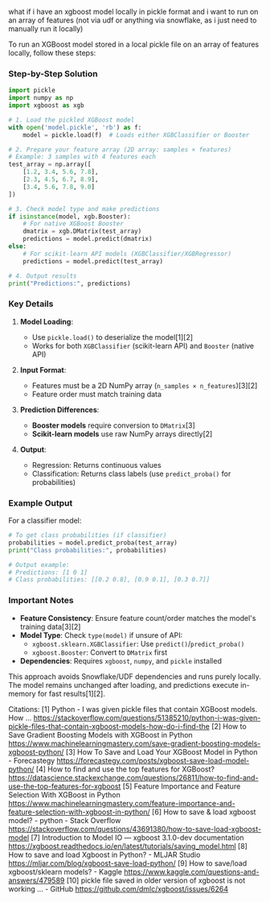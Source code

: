 what if i have an xgboost model locally in pickle format and i want to run on an array of features (not via udf or anything via snowflake, as i just need to manually run it locally)

To run an XGBoost model stored in a local pickle file on an array of features locally, follow these steps:

### Step-by-Step Solution
```python
import pickle
import numpy as np
import xgboost as xgb

# 1. Load the pickled XGBoost model
with open('model.pickle', 'rb') as f:
    model = pickle.load(f)  # Loads either XGBClassifier or Booster

# 2. Prepare your feature array (2D array: samples × features)
# Example: 3 samples with 4 features each
test_array = np.array([
    [1.2, 3.4, 5.6, 7.8],
    [2.3, 4.5, 6.7, 8.9],
    [3.4, 5.6, 7.8, 9.0]
])

# 3. Check model type and make predictions
if isinstance(model, xgb.Booster):
    # For native XGBoost Booster
    dmatrix = xgb.DMatrix(test_array)
    predictions = model.predict(dmatrix)
else:
    # For scikit-learn API models (XGBClassifier/XGBRegressor)
    predictions = model.predict(test_array)

# 4. Output results
print("Predictions:", predictions)
```

### Key Details
1. **Model Loading**:
   - Use `pickle.load()` to deserialize the model[1][2]
   - Works for both `XGBClassifier` (scikit-learn API) and `Booster` (native API)

2. **Input Format**:
   - Features must be a 2D NumPy array (`n_samples × n_features`)[3][2]
   - Feature order must match training data

3. **Prediction Differences**:
   - **Booster models** require conversion to `DMatrix`[3]
   - **Scikit-learn models** use raw NumPy arrays directly[2]

4. **Output**:
   - Regression: Returns continuous values
   - Classification: Returns class labels (use `predict_proba()` for probabilities)

### Example Output
For a classifier model:
```python
# To get class probabilities (if classifier)
probabilities = model.predict_proba(test_array)
print("Class probabilities:", probabilities)

# Output example:
# Predictions: [1 0 1]
# Class probabilities: [[0.2 0.8], [0.9 0.1], [0.3 0.7]]
```

### Important Notes
- **Feature Consistency**: Ensure feature count/order matches the model's training data[3][2]
- **Model Type**: Check `type(model)` if unsure of API:
  - `xgboost.sklearn.XGBClassifier`: Use `predict()`/`predict_proba()`
  - `xgboost.Booster`: Convert to `DMatrix` first
- **Dependencies**: Requires `xgboost`, `numpy`, and `pickle` installed

This approach avoids Snowflake/UDF dependencies and runs purely locally. The model remains unchanged after loading, and predictions execute in-memory for fast results[1][2].

Citations:
[1] Python - I was given pickle files that contain XGBoost models. How ... https://stackoverflow.com/questions/51385210/python-i-was-given-pickle-files-that-contain-xgboost-models-how-do-i-find-the
[2] How to Save Gradient Boosting Models with XGBoost in Python https://www.machinelearningmastery.com/save-gradient-boosting-models-xgboost-python/
[3] How To Save and Load Your XGBoost Model in Python - Forecastegy https://forecastegy.com/posts/xgboost-save-load-model-python/
[4] How to find and use the top features for XGBoost? https://datascience.stackexchange.com/questions/26811/how-to-find-and-use-the-top-features-for-xgboost
[5] Feature Importance and Feature Selection With XGBoost in Python https://www.machinelearningmastery.com/feature-importance-and-feature-selection-with-xgboost-in-python/
[6] How to save & load xgboost model? - python - Stack Overflow https://stackoverflow.com/questions/43691380/how-to-save-load-xgboost-model
[7] Introduction to Model IO — xgboost 3.1.0-dev documentation https://xgboost.readthedocs.io/en/latest/tutorials/saving_model.html
[8] How to save and load Xgboost in Python? - MLJAR Studio https://mljar.com/blog/xgboost-save-load-python/
[9] How to save/load xgboost/sklearn models? - Kaggle https://www.kaggle.com/questions-and-answers/479589
[10] pickle file saved in older version of xgboost is not working ... - GitHub https://github.com/dmlc/xgboost/issues/6264
